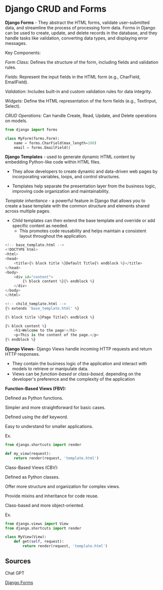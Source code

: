 # Django CRUD and Forms

**Django Forms** - They abstract the HTML forms, validate user-submitted data, and streamline the process of processing form data. Forms in Django can be used to create, update, and delete records in the database, and they handle tasks like validation, converting data types, and displaying error messages.

Key Components:

*Form Class:* Defines the structure of the form, including fields and validation rules.

*Fields:* Represent the input fields in the HTML form (e.g., CharField, EmailField).

*Validation:* Includes built-in and custom validation rules for data integrity.

*Widgets:* Define the HTML representation of the form fields (e.g., TextInput, Select).

*CRUD Operations:* Can handle Create, Read, Update, and Delete operations on models.

```python
from django import forms

class MyForm(forms.Form):
    name = forms.CharField(max_length=100)
    email = forms.EmailField()
```

**Django Templates** - used to generate dynamic HTML content by embedding Python-like code within HTML files.

- They allow developers to create dynamic and data-driven web pages by incorporating variables, loops, and control structures.

- Templates help separate the presentation layer from the business logic, improving code organization and maintainability.

*Template inheritance* - a powerful feature in Django that allows you to create a base template with the common structure and elements shared across multiple pages.

- Child templates can then extend the base template and override or add specific content as needed. 
  - This promotes code reusability and helps maintain a consistent layout throughout the application.

```python
<!-- base_template.html -->
<!DOCTYPE html>
<html>
<head>
    <title>{% block title %}Default Title{% endblock %}</title>
</head>
<body>
    <div id="content">
        {% block content %}{% endblock %}
    </div>
</body>
</html>
```

```python
<!-- child_template.html -->
{% extends 'base_template.html' %}

{% block title %}Page Title{% endblock %}

{% block content %}
    <h1>Welcome to the page!</h1>
    <p>This is the content of the page.</p>
{% endblock %}
```

**Django Views**- Django Views handle incoming HTTP requests and return HTTP responses.

- They contain the business logic of the application and interact with models to retrieve or manipulate data.
- Views can be *function-based* or *class-based*, depending on the developer's preference and the complexity of the application

**Function-Based Views (FBV):**

Defined as Python functions.

Simpler and more straightforward for basic cases.

Defined using the def keyword.

Easy to understand for smaller applications.

Ex.

```python
from django.shortcuts import render

def my_view(request):
    return render(request, 'template.html')
```

Class-Based Views (CBV):

Defined as Python classes.

Offer more structure and organization for complex views.

Provide mixins and inheritance for code reuse.

Class-based and more object-oriented.

Ex.

```python
from django.views import View
from django.shortcuts import render

class MyView(View):
    def get(self, request):
        return render(request, 'template.html')
```

## Sources

Chat GPT

[Django Forms](https://developer.mozilla.org/en-US/docs/Learn/Server-side/Django/Forms)